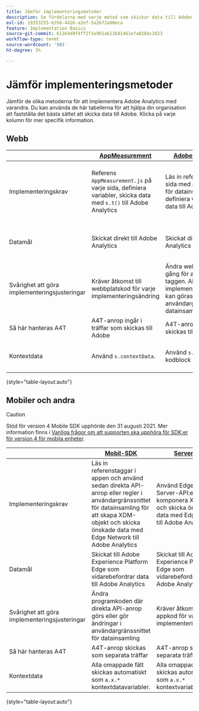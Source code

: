 ```yaml
---
title: Jämför implementeringsmetoder
description: Se fördelarna med varje metod som skickar data till Adobe Analytics.
exl-id: 19353255-6356-4426-a2ef-5a2672a00eca
feature: Implementation Basics
source-git-commit: 61264d9f4ff2f1e961a613b81461efa826bc3d23
workflow-type: tm+mt
source-wordcount: '501'
ht-degree: 3%

---
```


# Jämför implementeringsmetoder

Jämför de olika metoderna för att implementera Adobe Analytics med varandra. Du kan använda de här tabellerna för att hjälpa din organisation att fastställa det bästa sättet att skicka data till Adobe. Klicka på varje kolumn för mer specifik information.

## Webb

| | [AppMeasurement](/help/implement/js/overview.md) | [Adobe Analytics-tillägg](/help/implement/launch/overview.md) | [Webb-SDK](/help/implement/aep-edge/web-sdk/overview.md#web-sdk) | [Web SDK-tillägg](/help/implement/aep-edge/web-sdk/overview.md#web-sdk-extension) |
| --- | --- | --- | --- | --- |
| Implementeringskrav | Referens `AppMeasurement.js` på varje sida, definiera variabler, skicka data med `s.t()` till Adobe Analytics | Läs in referenstaggar på varje sida med användargränssnittet för datainsamling för att definiera variabler och skicka data till Adobe Analytics | Referens `Alloy.js` på varje sida använder `alloy("sendEvent",{})` för att skapa XDM-objekt och skicka önskade data med Edge Network till Adobe Analytics | Inläsare av referenstaggar på varje sida använder användargränssnittet för datainsamling för att komponera XDM-objekt och skicka önskade data med Edge Network till Adobe Analytics |
| Datamål | Skickat direkt till Adobe Analytics | Skickat direkt till Adobe Analytics | Skickat till Adobe Experience Platform Edge som vidarebefordrar data till Adobe Analytics | Skickat till Adobe Experience Platform Edge som vidarebefordrar data till Adobe Analytics |
| Svårighet att göra implementeringsjusteringar | Kräver åtkomst till webbplatskod för varje implementeringsändring | Ändra webbplatskoden en gång för att installera loader-taggen. Alla ytterligare implementeringsuppdateringar kan göras i användargränssnittet för datainsamling | Kräver åtkomst till webbplatskod för varje implementeringsändring | Ändra webbplatskoden en gång för att installera loader-taggen. Alla ytterligare implementeringsuppdateringar kan göras i användargränssnittet för datainsamling |
| Så här hanteras A4T | A4T-anrop ingår i träffar som skickas till Adobe | A4T-anrop ingår i träffar som skickas till Adobe | A4T-anrop skickas som separata träffar | A4T-anrop skickas som separata träffar |
| Kontextdata | Använd `s.contextData`. | Använd `s.contextData` i egna kodblock | Alla omappade fält skickas automatiskt som `a.x.*` kontextdatavariabler. | Alla omappade fält skickas automatiskt som `a.x.*` kontextdatavariabler. |

{style="table-layout:auto"}

## Mobiler och andra

>[!CAUTION]
>
>Stöd för version 4 Mobile SDK upphörde den 31 augusti 2021. Mer information finns i [Vanliga frågor om att supporten ska upphöra för SDK:er för version 4 för mobila enheter](https://developer.adobe.com/client-sdks/documentation/v4-end-of-life-faq/).


| | [Mobil-SDK](/help/implement/aep-edge/mobile-sdk/overview.md) | [Server-API](/help/implement/aep-edge/server-api/overview.md) |
| --- | --- | --- |
| Implementeringskrav | Läs in referenstaggar i appen och använd sedan direkta API-anrop eller regler i användargränssnittet för datainsamling för att skapa XDM-objekt och skicka önskade data med Edge Network till Adobe Analytics | Använd Edge Network Server-API:er för att komponera XDM-objekt och skicka önskade data med Edge Network till Adobe Analytics |
| Datamål | Skickat till Adobe Experience Platform Edge som vidarebefordrar data till Adobe Analytics | Skickat till Adobe Experience Platform Edge som vidarebefordrar data till Adobe Analytics |
| Svårighet att göra implementeringsjusteringar | Ändra programkoden där direkta API-anrop görs eller gör ändringar i användargränssnittet för datainsamling | Kräver åtkomst till appkod för varje implementeringsändring |
| Så här hanteras A4T | A4T-anrop skickas som separata träffar | A4T-anrop skickas som separata träffar |
| Kontextdata | Alla omappade fält skickas automatiskt som `a.x.*` kontextdatavariabler. | Alla omappade fält skickas automatiskt som `a.x.*` kontextvariabler |

{style="table-layout:auto"}
